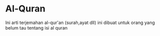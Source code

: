 # Al-Quran
Ini arti terjemahan al-qur'an (surah,ayat dll) ini dibuat untuk orang yang belum tau tentang isi al quran
